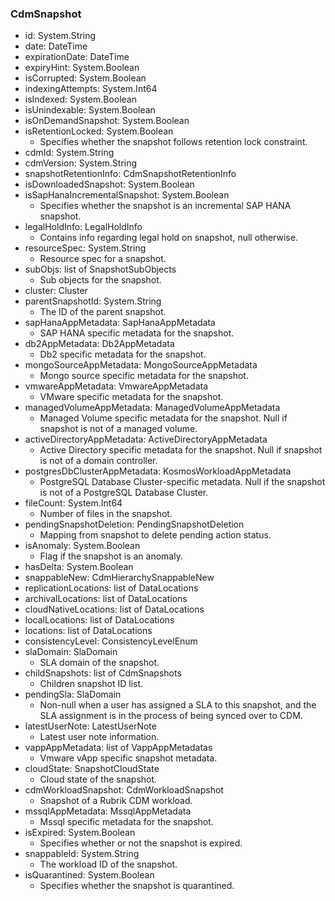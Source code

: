 ### CdmSnapshot
- id: System.String
- date: DateTime
- expirationDate: DateTime
- expiryHint: System.Boolean
- isCorrupted: System.Boolean
- indexingAttempts: System.Int64
- isIndexed: System.Boolean
- isUnindexable: System.Boolean
- isOnDemandSnapshot: System.Boolean
- isRetentionLocked: System.Boolean
  - Specifies whether the snapshot follows retention lock constraint.
- cdmId: System.String
- cdmVersion: System.String
- snapshotRetentionInfo: CdmSnapshotRetentionInfo
- isDownloadedSnapshot: System.Boolean
- isSapHanaIncrementalSnapshot: System.Boolean
  - Specifies whether the snapshot is an incremental SAP HANA snapshot.
- legalHoldInfo: LegalHoldInfo
  - Contains info regarding legal hold on snapshot, null otherwise.
- resourceSpec: System.String
  - Resource spec for a snapshot.
- subObjs: list of SnapshotSubObjects
  - Sub objects for the snapshot.
- cluster: Cluster
- parentSnapshotId: System.String
  - The ID of the parent snapshot.
- sapHanaAppMetadata: SapHanaAppMetadata
  - SAP HANA specific metadata for the snapshot.
- db2AppMetadata: Db2AppMetadata
  - Db2 specific metadata for the snapshot.
- mongoSourceAppMetadata: MongoSourceAppMetadata
  - Mongo source specific metadata for the snapshot.
- vmwareAppMetadata: VmwareAppMetadata
  - VMware specific metadata for the snapshot.
- managedVolumeAppMetadata: ManagedVolumeAppMetadata
  - Managed Volume specific metadata for the snapshot. Null if snapshot is not of a managed volume.
- activeDirectoryAppMetadata: ActiveDirectoryAppMetadata
  - Active Directory specific metadata for the snapshot. Null if snapshot is not of a domain controller.
- postgresDbClusterAppMetadata: KosmosWorkloadAppMetadata
  - PostgreSQL Database Cluster-specific metadata. Null if the snapshot is not of a PostgreSQL Database Cluster.
- fileCount: System.Int64
  - Number of files in the snapshot.
- pendingSnapshotDeletion: PendingSnapshotDeletion
  - Mapping from snapshot to delete pending action status.
- isAnomaly: System.Boolean
  - Flag if the snapshot is an anomaly.
- hasDelta: System.Boolean
- snappableNew: CdmHierarchySnappableNew
- replicationLocations: list of DataLocations
- archivalLocations: list of DataLocations
- cloudNativeLocations: list of DataLocations
- localLocations: list of DataLocations
- locations: list of DataLocations
- consistencyLevel: ConsistencyLevelEnum
- slaDomain: SlaDomain
  - SLA domain of the snapshot.
- childSnapshots: list of CdmSnapshots
  - Children snapshot ID list.
- pendingSla: SlaDomain
  - Non-null when a user has assigned a SLA to this snapshot, and the SLA assignment is in the process of being synced over to CDM.
- latestUserNote: LatestUserNote
  - Latest user note information.
- vappAppMetadata: list of VappAppMetadatas
  - Vmware vApp specific snapshot metadata.
- cloudState: SnapshotCloudState
  - Cloud state of the snapshot.
- cdmWorkloadSnapshot: CdmWorkloadSnapshot
  - Snapshot of a Rubrik CDM workload.
- mssqlAppMetadata: MssqlAppMetadata
  - Mssql specific metadata for the snapshot.
- isExpired: System.Boolean
  - Specifies whether or not the snapshot is expired.
- snappableId: System.String
  - The workload ID of the snapshot.
- isQuarantined: System.Boolean
  - Specifies whether the snapshot is quarantined.
